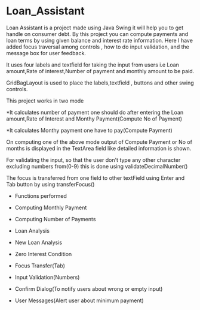 # Loan_Assistant
Loan Assistant is a project made using Java Swing it will help you to get handle on consumer debt. By this project you can compute payments and loan terms by using given balance and interest rate information. Here I have added focus traversal among controls , how to do input validation, and the message box for user feedback. 

It uses four labels and textfield for taking the input from users i.e Loan amount,Rate of interest,Number of payment and monthly amount to be paid.

GridBagLayout is used to place the labels,textfield , buttons and other swing controls.

This project works in two mode

*It calculates number of payment one should do after entering the Loan amount,Rate of Interest and Monthy Payment(Compute No of Payment)

*It calculates Monthy payment one have to pay(Compute Payment)

On computing one of the above mode output of Compute Payment or No of months is displayed in the TextArea field like detailed information is shown. 

For validating the input, so that the user don't type any other character excluding numbers from(0-9) this is done using validateDecimalNumber()

The focus is transferred from one field to other textField using Enter and Tab button by using transferFocus()

* Functions performed

* Computing Monthly Payment

* Computing Number of Payments

* Loan Analysis

* New Loan Analysis

* Zero Interest Condition

* Focus Transfer(Tab)

* Input Validation(Numbers)

* Confirm Dialog(To notify users about wrong or empty input)

* User Messages(Alert user about minimum payment) 
